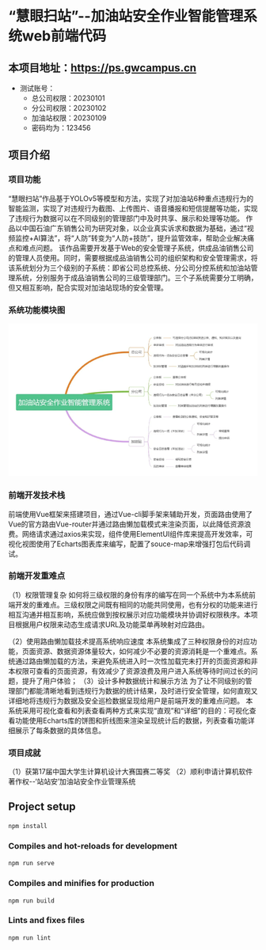 # “慧眼扫站”--加油站安全作业智能管理系统web前端代码

## 本项目地址：https://ps.gwcampus.cn
* 测试账号：
    * 总公司权限：20230101
    * 分公司权限：20230102
    * 加油站权限：20230109
    * 密码均为：123456

## 项目介绍
### 项目功能
“慧眼扫站”作品基于YOLOv5等模型和方法，实现了对加油站6种重点违规行为的智能监测，实现了对违规行为截图、上传图片、语音播报和短信提醒等功能，实现了违规行为数据可以在不同级别的管理部门中及时共享、展示和处理等功能。
作品以中国石油广东销售公司为研究对象，以企业真实诉求和数据为基础，通过“视频监控+AI算法”，将“人防”转变为“人防+技防”，提升监管效率，帮助企业解决痛点和难点问题。
该作品需要开发基于Web的安全管理子系统，供成品油销售公司的管理人员使用。同时，需要根据成品油销售公司的组织架构和安全管理需求，将该系统划分为三个级别的子系统：即省公司总控系统、分公司分控系统和加油站管理系统，分别服务于成品油销售公司的三级管理部门。三个子系统需要分工明确，但又相互影响，配合实现对加油站现场的安全管理。
### 系统功能模块图
![alt text](image.png)
### 前端开发技术栈
前端使用Vue框架来搭建项目，通过Vue-cli脚手架来辅助开发，页面路由使用了Vue的官方路由Vue-router并通过路由懒加载模式来渲染页面，以此降低资源浪费。网络请求通过axios来实现，组件使用ElementUI组件库来提高开发效率，可视化视图使用了Echarts图表库来编写，配置了souce-map来增强打包后代码调试。
### 前端开发重难点
（1）权限管理复杂
如何将三级权限的身份有序的编写在同一个系统中为本系统前端开发的重难点。三级权限之间既有相同的功能共同使用，也有分权的功能来进行相互沟通并相互影响，系统应做到按权展示对应功能模块并协调好权限秩序。本项目根据用户权限来动态生成请求URL及功能菜单再映射对应路由。

（2）使用路由懒加载技术提高系统响应速度
本系统集成了三种权限身份的对应功能，页面资源、数据资源体量较大，如何减少不必要的资源消耗是一个重难点。系统通过路由懒加载的方法，来避免系统进入时一次性加载完未打开的页面资源和非本权限可查看的页面资源，有效减少了资源浪费及用户进入系统等待时间过长的问题，提升了用户体验；
（3）设计多种数据统计和展示方法
为了让不同级别的管理部门都能清晰地看到违规行为数据的统计结果，及时进行安全管理，如何直观又详细地将违规行为数据及安全巡检数据呈现给用户是前端开发的重难点问题。
本系统采用可视化查看和列表查看两种方式来实现“直观”和“详细”的目的：可视化查看功能使用Echarts库的饼图和折线图来渲染呈现统计后的数据，列表查看功能详细展示了每条数据的具体信息。
### 项目成就
（1）获第17届中国大学生计算机设计大赛国赛二等奖
（2）顺利申请计算机软件著作权--‘站站安’加油站安全作业管理系统


## Project setup
```
npm install
```

### Compiles and hot-reloads for development
```
npm run serve
```

### Compiles and minifies for production
```
npm run build
```

### Lints and fixes files
```
npm run lint
```

